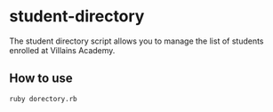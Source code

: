 # student-directory

The student directory script allows you to manage the list of students 
enrolled at Villains Academy.

## How to use

```shell
ruby dorectory.rb
```